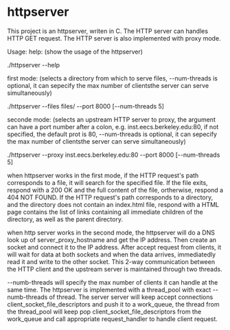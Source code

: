 # httpserver

This project is an httpserver, writen in C. The HTTP server can handles HTTP GET request. The HTTP server is also implemented with proxy mode.

Usage:
help: (show the usage of the httpserver)

./httpserver --help  

first mode: (selects a directory from which to serve files, --num-threads is optional, it can sepecify the max number of clientsthe server can serve simultaneously)

./httpserver --files files/ --port 8000 [--num-threads 5]

seconde mode: (selects an upstream HTTP server to proxy, the argument can have a port number after a colon, e.g. inst.eecs.berkeley.edu:80, if not specified, the default prot is 80, --num-threads is optional, it can sepecify the max number of clientsthe server can serve simultaneously)

./httpserver --proxy inst.eecs.berkeley.edu:80 --port 8000 [--num-threads 5]


when httpserver works in the first mode, if the HTTP request's path corresponds to a file, it will search for the specified file. If the file exits,  respond with a 200 OK and the full content of the file, ortherwise, respond a 404 NOT FOUND.
If the HTTP request's path corresponds to a directory, and the directory does not contain an index.html file, respond with a HTML page contains the list of links containing all immediate children of the directory, as well as the parent directory.


when http server works in the second mode, the httpserver will do a DNS look up of server_proxy_hostname and get the IP address. Then create an socket and connect it to the IP address. After accept request from clients, it will wait for data at both sockets and when the data arrives, immediatedly read it and write to the other socket. This 2-way communication between the HTTP client and the upstream server is maintained through two threads.

--numb-threads will specify the max number of clients it can handle at the same time.
The httpserver is implemented with a thread_pool with exact --numb-threads of thread.
The server server will keep accept connections client_socket_file_descriptors and push it to a work_queue, the thread from the thread_pool will keep pop client_socket_file_descriptors from the work_queue and call appropriate request_handler to handle client request.





